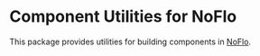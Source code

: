 Component Utilities for NoFlo
===============================

This package provides utilities for building components in
[NoFlo](http://noflojs.org/).
